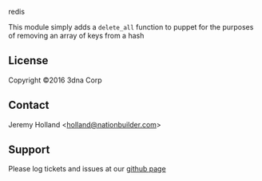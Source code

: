 redis

This module simply adds a `delete_all` function to puppet for the
purposes of removing an array of keys from a hash

License
-------

Copyright ©2016 3dna Corp


Contact
-------

Jeremy Holland \<[holland@nationbuilder.com](mailto:holland@nationbuilder.com)\>


Support
-------

Please log tickets and issues at our [github page](https://github.com/3dna/3dna-deleteall)
